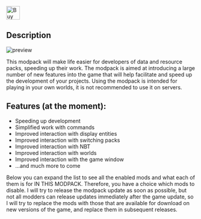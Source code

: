<a href='https://ko-fi.com/X8X71FI3YO' target='_blank'><img height='36' style='border:0px;height:36px;' src='https://i.postimg.cc/SQ5ZLKg5/support-me-on-kofi-beige.png' border='0' alt='Buy Me a Coffee at ko-fi.com' /></a>

## Description

![preview](https://cdn.modrinth.com/data/cached_images/cd522f55917252beab65764834f6f9a0e37f4cfc.jpeg)

This modpack will make life easier for developers of data and resource packs, speeding up their work. The modpack is aimed at introducing a large number of new features into the game that will help facilitate and speed up the development of your projects. Using the modpack is intended for playing in your own worlds, it is not recommended to use it on servers.


## Features (at the moment):
* Speeding up development
* Simplified work with commands
* Improved interaction with display entities
* Improved interaction with switching packs
* Improved interaction with NBT
* Improved interaction with worlds
* Improved interaction with the game window
* ...and much more to come

Below you can expand the list to see all the enabled mods and what each of them is for IN THIS MODPACK. Therefore, you have a choice which mods to disable. I will try to release the modpack update as soon as possible, but not all modders can release updates immediately after the game update, so I will try to replace the mods with those that are available for download on new versions of the game, and replace them in subsequent releases.
